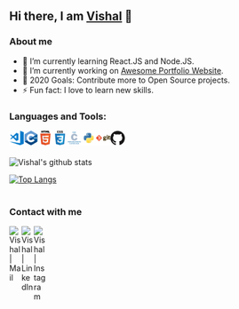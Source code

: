 ## Hi there, I am [Vishal](https://vishal-raj-1.github.io/Porfolio/) 👋

### About me

- 🌱 I’m currently learning React.JS and Node.JS.
- 🔭 I’m currently working on [Awesome Portfolio Website](https://github.com/smaranjitghose/awesome-portfolio-websites).
- 🥅 2020 Goals: Contribute more to Open Source projects.
- ⚡ Fun fact: I love to learn new skills.


### Languages and Tools:

<img align="left" alt="Visual Studio Code" width="26px" src="https://raw.githubusercontent.com/github/explore/80688e429a7d4ef2fca1e82350fe8e3517d3494d/topics/visual-studio-code/visual-studio-code.png" />
<img align="left" alt="CPP" width="26px" src="https://raw.githubusercontent.com/github/explore/80688e429a7d4ef2fca1e82350fe8e3517d3494d/topics/cpp/cpp.png" />
<img align="left" alt="HTML5" width="26px" src="https://raw.githubusercontent.com/github/explore/80688e429a7d4ef2fca1e82350fe8e3517d3494d/topics/html/html.png" />
<img align="left" alt="CSS3" width="26px" src="https://raw.githubusercontent.com/github/explore/80688e429a7d4ef2fca1e82350fe8e3517d3494d/topics/css/css.png" />
<img align="left" alt="C" width="26px" src="https://raw.githubusercontent.com/github/explore/80688e429a7d4ef2fca1e82350fe8e3517d3494d/topics/c/c.png" />
<img align="left" alt="Python" width="26px" src="https://raw.githubusercontent.com/github/explore/80688e429a7d4ef2fca1e82350fe8e3517d3494d/topics/python/python.png" />
<img align="left" alt="Git" width="26px" src="https://raw.githubusercontent.com/github/explore/80688e429a7d4ef2fca1e82350fe8e3517d3494d/topics/git/git.png" />
<img align="left" alt="GitHub" width="26px" src="https://raw.githubusercontent.com/github/explore/78df643247d429f6cc873026c0622819ad797942/topics/github/github.png" />

<br /> <br />


![Vishal's github stats](https://github-readme-stats.vercel.app/api?username=Vishal-raj-1&show_icons=true&theme=midnight-purple)

[![Top Langs](https://github-readme-stats.vercel.app/api/top-langs/?username=Vishal-raj-1&layout=compact&theme=nightowl)](https://github.com/anuraghazra/github-readme-stats)
 <br /> <br />


### Contact with me

<a href="mailto:rajputvishal33786@gmail.com"><img align="left" alt="Vishal | Mail" width="22px" src="https://cdn.jsdelivr.net/npm/simple-icons@v3/icons/gmail.svg" /></a>
<a href="http://www.linkedin.com/in/vishal-0710061a1/"><img align="left" alt="Vishal | LinkedIn" width="22px" src="https://cdn.jsdelivr.net/npm/simple-icons@v3/icons/linkedin.svg" /></a>
<a href="https://github.com/Vishal-raj-1"><img align="left" alt="Vishal | Instagram" width="22px" src="https://cdn.jsdelivr.net/npm/simple-icons@v3/icons/github.svg" /></a>

